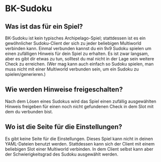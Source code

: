 # BK-Sudoku

## Was ist das für ein Spiel?

BK-Sudoku ist kein typisches Archipelago-Spiel; stattdessen ist es ein gewöhnlicher Sudoku-Client der sich zu jeder
beliebigen Multiworld verbinden kann. Einmal verbunden kannst du ein 9x9 Sudoku spielen um einen zufälligen Hinweis
für dein Spiel zu erhalten. Es ist zwar langsam, aber es gibt dir etwas zu tun, solltest du mal nicht in der Lage sein
weitere Check zu erreichen.
(Wer mag kann auch einfach so Sudoku spielen, man muss nicht mit einer Multiworld verbunden sein, um ein Sudoku zu
spielen/generieren.)

## Wie werden Hinweise freigeschalten?

Nach dem Lösen eines Sudokus wird das Spiel einen zufällig ausgewählten Hinweis freigeben für einen noch nicht
gefundenen Check in dem Slot mit dem du verbunden bist.

## Wo ist die Seite für die Einstellungen?

Es gibt keine Seite für die Einstellungen. Dieses Spiel kann nicht in deinen YAML-Dateien benutzt werden. Stattdessen
kann sich der Client mit einem beliebigen Slot einer Multiworld verbinden. In dem Client selbst kann aber der
Schwierigkeitsgrad des Sudoku ausgewählt werden.
